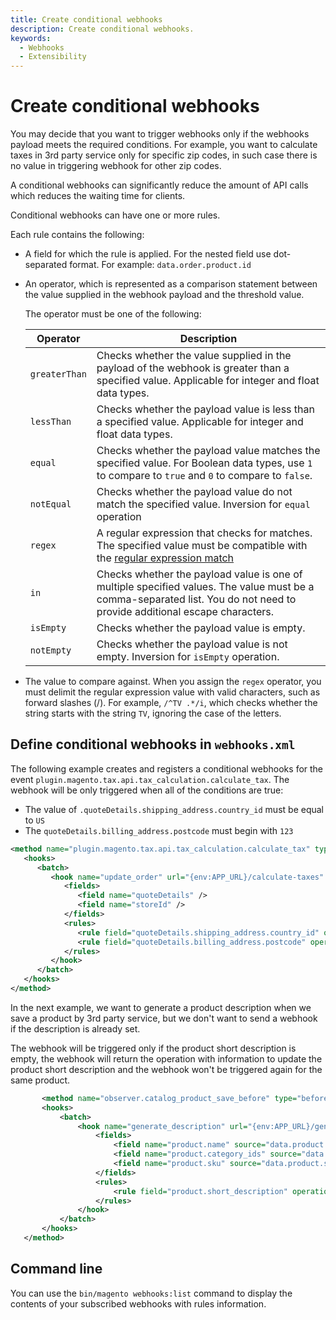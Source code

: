 ```yaml
---
title: Create conditional webhooks
description: Create conditional webhooks.
keywords:
  - Webhooks
  - Extensibility
---
```


# Create conditional webhooks

You may decide that you want to trigger webhooks only if the webhooks payload meets the required conditions. For example, you want to calculate taxes in 3rd party service only for specific zip codes, in such case there is no value in triggering webhook for other zip codes. 

A conditional webhooks can significantly reduce the amount of API calls which reduces the waiting time for clients.

Conditional webhooks can have one or more rules.

Each rule contains the following:

*  A field for which the rule is applied. For the nested field use dot-separated format. For example: `data.order.product.id`

*  An operator, which is represented as a comparison statement between the value supplied in the webhook payload and the threshold value.

   The operator must be one of the following:

   | Operator      | Description                                                                                                                                                                     |
   |---------------------------------------------------------------------------------------------------------------------------------------------------------------------------------| ----------- |
   | `greaterThan` | Checks whether the value supplied in the payload of the webhook is greater than a specified value. Applicable for integer and float data types.                                 |
   | `lessThan`    | Checks whether the payload value is less than a specified value. Applicable for integer and float data types.                                                                   |
   | `equal`       | Checks whether the payload value matches the specified value. For Boolean data types, use `1` to compare to `true` and `0` to compare to `false`.                               |
   | `notEqual`    | Checks whether the payload value do not match the specified value. Inversion for `equal` operation                                                                              |
   | `regex`       | A regular expression that checks for matches. The specified value must be compatible with the [regular expression match](https://www.php.net/manual/en/function.preg-match.php) |
   | `in`          | Checks whether the payload value is one of multiple specified values. The value must be a comma-separated list. You do not need to provide additional escape characters.        |
   | `isEmpty`     | Checks whether the payload value is empty.                                                                                                                                      |
   | `notEmpty`    | Checks whether the payload value is not empty. Inversion for `isEmpty` operation.                                                                                               |


*  The value to compare against. When you assign the `regex` operator, you must delimit the regular expression value with valid characters, such as forward slashes (/). For example, `/^TV .*/i`, which checks whether the string starts with the string `TV`, ignoring the case of the letters.

## Define conditional webhooks in `webhooks.xml`

The following example creates and registers a conditional webhooks for the event `plugin.magento.tax.api.tax_calculation.calculate_tax`. The webhook will be only triggered when all of the conditions are true:

*  The value of `.quoteDetails.shipping_address.country_id` must be equal to `US`
*  The `quoteDetails.billing_address.postcode` must begin with `123`

```xml
<method name="plugin.magento.tax.api.tax_calculation.calculate_tax" type="after">
   <hooks>
      <batch>
         <hook name="update_order" url="{env:APP_URL}/calculate-taxes" method="POST" timeout="5000" softTimeout="1000" priority="300" required="false" fallbackErrorMessage="The taxes can not be calculated">
            <fields>
               <field name="quoteDetails" />
               <field name="storeId" />
            </fields>
            <rules>
               <rule field="quoteDetails.shipping_address.country_id" operator="equal" value="US" />
               <rule field="quoteDetails.billing_address.postcode" operator="regex" value="/^123/" />
            </rules>
         </hook>
      </batch>
   </hooks>
</method>
```

In the next example, we want to generate a product description when we save a product by 3rd party service, but we don't want to send a webhook if the description is already set.

The webhook will be triggered only if the product short description is empty, the webhook will return the operation with information to update the product short description and the webhook won't be triggered again for the same product.

```xml
       <method name="observer.catalog_product_save_before" type="before">
       <hooks>
           <batch>
               <hook name="generate_description" url="{env:APP_URL}/generate-product-description" timeout="5000" softTimeout="1000" priority="300" required="true" fallbackErrorMessage="The product could not be updated">
                   <fields>
                       <field name="product.name" source="data.product.name" />
                       <field name="product.category_ids" source="data.product.category_ids" />
                       <field name="product.sku" source="data.product.sku" />
                   </fields>
                   <rules>
                       <rule field="product.short_description" operation="isEmpty" />
                   </rules>
               </hook>
           </batch>
       </hooks>
   </method>
```

## Command line

You can use the `bin/magento webhooks:list` command to display the contents of your subscribed webhooks with rules information.

